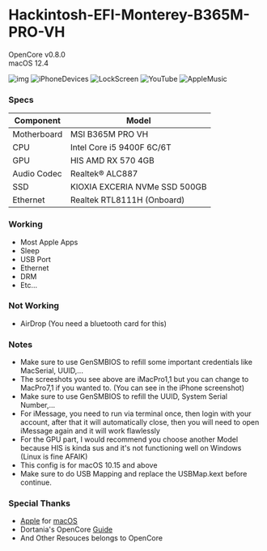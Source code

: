# Hackintosh-EFI-Monterey-B365M-PRO-VH
OpenCore v0.8.0  
macOS 12.4    

![img](https://BayuLewis.github.io/assets/images/macOS12dot4.jpg)
![iPhoneDevices](https://BayuLewis.github.io/assets/images/MacPro.jpg)
![LockScreen](https://BayuLewis.github.io/assets/images/LockScreenMac.jpg)
![YouTube](https://BayuLewis.github.io/assets/images/YouTubeMac.jpg)
![AppleMusic](https://BayuLewis.github.io/assets/images/AppleMusic.jpg)


### Specs
| Component | Model |
| --- | --- |
| Motherboard | MSI B365M PRO VH |
| CPU | Intel Core i5 9400F 6C/6T |
| GPU | HIS AMD RX 570 4GB |
| Audio Codec | Realtek® ALC887 |
| SSD | KIOXIA EXCERIA NVMe SSD 500GB |
| Ethernet | Realtek RTL8111H (Onboard) |

### Working
- Most Apple Apps
- Sleep
- USB Port
- Ethernet
- DRM
- Etc...

### Not Working
- AirDrop (You need a bluetooth card for this)

### Notes
- Make sure to use GenSMBIOS to refill some important credentials like MacSerial, UUID,...
- The screeshots you see above are iMacPro1,1 but you can change to MacPro7,1 if you wanted to. (You can see in the iPhone screenshot)
- Make sure to use GenSMBIOS to refill the UUID, System Serial Number,...
- For iMessage, you need to run via terminal once, then login with your account, after that it will automatically close, then you will need to open iMessage again and it will work flawlessly
- For the GPU part, I would recommend you choose another Model because HIS is kinda sus and it's not functioning well on Windows (Linux is fine AFAIK)
- This config is for macOS 10.15 and above
- Make sure to do USB Mapping and replace the USBMap.kext before continue.

### Special Thanks
- [Apple](https://www.apple.com/) for [macOS](https://www.apple.com/vn/macos/monterey/)
- Dortania's OpenCore [Guide](https://dortania.github.io/OpenCore-Install-Guide/)
- And Other Resouces belongs to OpenCore
